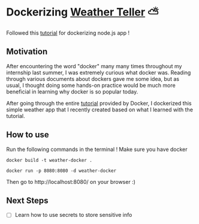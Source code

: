 # Dockerizing [Weather Teller](https://github.com/ac-hj/weather-teller) ⛅️

Followed this [tutorial](https://nodejs.org/en/docs/guides/nodejs-docker-webapp/) for dockerizing node.js app !

## Motivation 
After encountering the word "docker" many many times throughout my internship last summer, I was extremely curious what docker was. Reading through various documents about dockers gave me some idea, but as usual, I thought doing some hands-on practice would be much more beneficial in learning why docker is so popular today.

After going through the entire [tutorial](https://docs.docker.com/get-started/) provided by Docker, I dockerized this simple weather app that I recently created based on what I learned with the tutorial. 

## How to use
Run the following commands in the terminal ! Make sure you have docker

` docker build -t weather-docker . `

` docker run -p 8080:8080 -d weather-docker `

Then go to http://localhost:8080/ on your browser :)

## Next Steps
- [ ] Learn how to use secrets to store sensitive info



